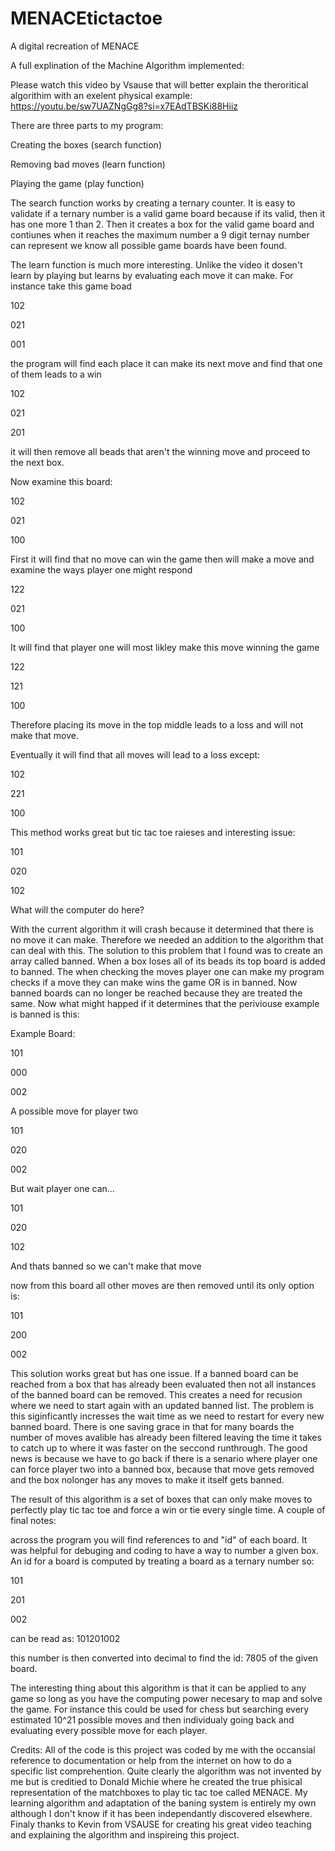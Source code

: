 # MENACEtictactoe
A digital recreation of MENACE

A full explination of the Machine Algorithm implemented:

Please watch this video by Vsause that will better explain the theroritical algorithim with an exelent physical example: https://youtu.be/sw7UAZNgGg8?si=x7EAdTBSKi88Hiiz

There are three parts to my program: 

Creating the boxes (search function)

Removing bad moves (learn function)

Playing the game (play function)

The search function works by creating a ternary counter. It is easy to validate if a ternary number is a valid game board because if its valid, then it has one more 1 than 2. Then it creates a box for the valid game board and contiunes when it reaches the maximum number a 9 digit ternay number can represent we know all possible game boards have been found.

The learn function is much more interesting. Unlike the video it dosen't learn by playing but learns by evaluating each move it can make. For instance take this game boad

102

021

001

the program will find each place it can make its next move and find that one of them leads to a win

102

021

201

it will then remove all beads that aren't the winning move and proceed to the next box.

Now examine this board:

102

021

100

First it will find that no move can win the game then will make a move and examine the ways player one might respond

122

021

100

It will find that player one will most likley make this move winning the game

122

121

100

Therefore placing its move in the top middle leads to a loss and will not make that move.

Eventually it will find that all moves will lead to a loss except:

102

221

100

This method works great but tic tac toe raieses and interesting issue:

101

020

102

What will the computer do here?

With the current algorithm it will crash because it determined that there is no move it can make. Therefore we needed an addition to the algorithm that can deal with this. The solution to this problem that I found was to create an array called banned. When a box loses all of its beads its top board is added to banned. The when checking the moves player one can make my program checks if a move they can make wins the game OR is in banned. Now banned boards can no longer be reached because they are treated the same. Now what might happed if it determines that the periviouse example is banned is this:

Example Board:

101

000

002

A possible move for player two

101

020

002

But wait player one can...

101

020

102

And thats banned so we can't make that move

now from this board all other moves are then removed until its only option is:

101

200

002

This solution works great but has one issue. If a banned board can be reached from a box that has already been evaluated then not all instances of the banned board can be removed. This creates a need for recusion where we need to start again with an updated banned list. The problem is this siginficantly incresses the wait time as we need to restart for every new banned board. There is one saving grace in that for many boards the number of moves avalible has already been filtered leaving the time it takes to catch up to where it was faster on the seccond runthrough. The good news is because we have to go back if there is a senario where player one can force player two into a banned box, because that move gets removed and the box nolonger has any moves to make it itself gets banned.

The result of this algorithm is a set of boxes that can only make moves to perfectly play tic tac toe and force a win or tie every single time.
A couple of final notes:

across the program you will find references to and "id" of each board. It was helpful for debuging and coding to have a way to number a given box. An id for a board is computed by treating a board as a ternary number so:

101

201

002

can be read as: 101201002

this number is then converted into decimal to find the id: 7805 of the given board.

The interesting thing about this algorithm is that it can be applied to any game so long as you have the computing power necesary to map and solve the game. For instance this could be used for chess but searching every estimated 10^21 possible moves and then individualy going back and evaluating every possible move for each player.

Credits: All of the code is this project was coded by me with the occansial reference to documentation or help from the internet on how to do a specific list comprehention. Quite clearly the algorithm was not invented by me but is creditied to Donald Michie where he created the true phisical representation of the matchboxes to play tic tac toe called MENACE. My learning algorithm and adaptation of the baning system is entirely my own although I don't know if it has been independantly discovered elsewhere. Finaly thanks to Kevin from VSAUSE for creating his great video teaching and explaining the algorithm and inspireing this project.

